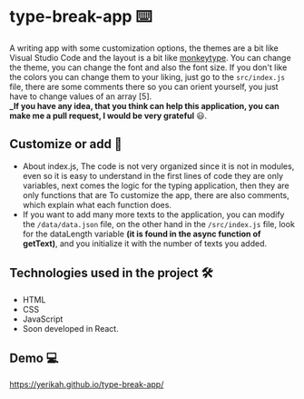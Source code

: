 # type-break-app ⌨️

A writing app with some customization options, the themes are a bit like Visual Studio Code and the layout is a bit like [monkeytype](https://monkeytype.com/). You can change the theme, you can change the font and also the font size. If you don't like the colors you can change them to your liking, just go to the `src/index.js` file, there are some comments there so you can orient yourself, you just have to change values of an array [5]. <br/>
**\_If you have any idea, that you think can help this application, you can make me a pull request, I would be very grateful** 😃.

## Customize or add 🧱

- About index.js, The code is not very organized since it is not in modules, even so it is easy to understand in the first lines of code they are only variables, next comes the logic for the typing application, then they are only functions that are To customize the app, there are also comments, which explain what each function does.
- If you want to add many more texts to the application, you can modify the `/data/data.json` file, on the other hand in the `/src/index.js` file, look for the dataLength variable **(it is found in the async function of getText)**, and you initialize it with the number of texts you added.

## Technologies used in the project 🛠

- HTML
- CSS
- JavaScript
- Soon developed in React.
## Demo 💻

https://yerikah.github.io/type-break-app/

